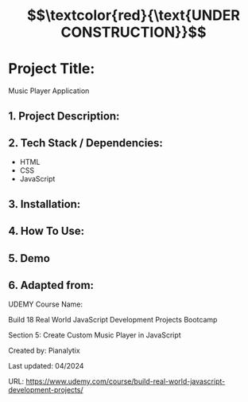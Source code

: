 # $$\textcolor{red}{\text{UNDER CONSTRUCTION}}$$

# Project Title:

Music Player Application

## 1. Project Description:


## 2. Tech Stack / Dependencies: 

- HTML
- CSS
- JavaScript

## 3. Installation:


## 4. How To Use:


## 5. Demo


## 6. Adapted from: 

UDEMY Course Name: 

Build 18 Real World JavaScript Development Projects Bootcamp

Section 5: Create Custom Music Player in JavaScript 

Created by: Pianalytix

Last updated: 04/2024

URL: https://www.udemy.com/course/build-real-world-javascript-development-projects/
